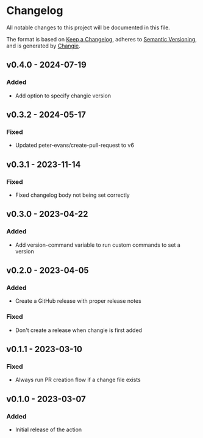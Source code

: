 # Changelog
All notable changes to this project will be documented in this file.

The format is based on [Keep a Changelog](https://keepachangelog.com/en/1.0.0/),
adheres to [Semantic Versioning](https://semver.org/spec/v2.0.0.html),
and is generated by [Changie](https://github.com/miniscruff/changie).


## v0.4.0 - 2024-07-19
### Added
* Add option to specify changie version

## v0.3.2 - 2024-05-17
### Fixed
* Updated peter-evans/create-pull-request to v6

## v0.3.1 - 2023-11-14
### Fixed
* Fixed changelog body not being set correctly

## v0.3.0 - 2023-04-22
### Added
* Add version-command variable to run custom commands to set a version

## v0.2.0 - 2023-04-05
### Added
* Create a GitHub release with proper release notes
### Fixed
* Don't create a release when changie is first added

## v0.1.1 - 2023-03-10
### Fixed
* Always run PR creation flow if a change file exists

## v0.1.0 - 2023-03-07
### Added
* Initial release of the action
